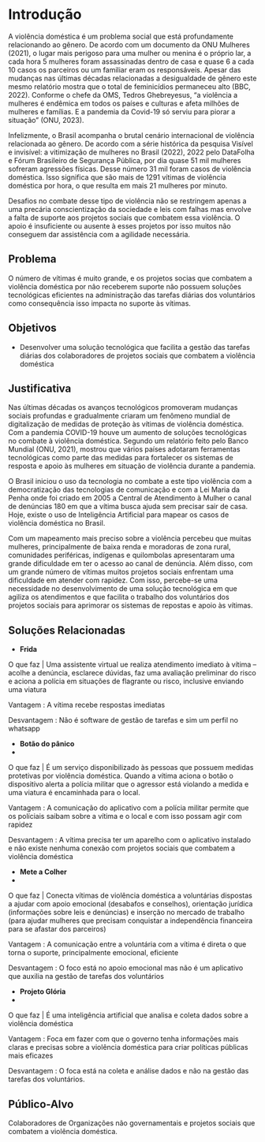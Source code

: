 # Introdução

A violência doméstica é um problema social que está profundamente relacionando ao gênero. De acordo com um documento da ONU Mulheres (2021), o lugar mais perigoso para uma mulher ou menina é o próprio lar, a cada hora 5 mulheres foram assassinadas dentro de casa e quase 6 a cada 10 casos os parceiros ou um familiar eram os responsáveis. Apesar das mudanças nas últimas décadas relacionadas a desigualdade de gênero este mesmo relatório mostra que o total de feminicídios permaneceu alto (BBC, 2022). Conforme o chefe da OMS, Tedros Ghebreyesus, “a violência a mulheres é endêmica em todos os países e culturas e afeta milhões de mulheres e famílias. E a pandemia da Covid-19 só serviu para piorar a situação” (ONU, 2023).

Infelizmente, o Brasil acompanha o brutal cenário internacional de violência relacionada ao gênero. De acordo com a série histórica da pesquisa Visível e invisível: a vitimização de mulheres no Brasil (2022), 2022 pelo DataFolha e Fórum Brasileiro de Segurança Pública, por dia quase 51 mil mulheres sofreram agressões físicas. Desse número 31 mil foram casos de violência doméstica. Isso significa que são mais de 1291 vítimas de violência doméstica por hora, o que resulta em mais 21 mulheres por minuto.

Desafios no combate desse tipo de violência não se restringem apenas a uma precária conscientização da sociedade e leis com falhas mas envolve a falta de suporte aos projetos sociais que combatem essa violência. O apoio é insuficiente ou ausente à esses projetos por isso muitos não conseguem dar assistência com a agilidade necessária.

## Problema
O número de vítimas é muito grande, e os projetos socias que combatem a violência doméstica por não receberem suporte não possuem soluções tecnológicas eficientes na administração das tarefas diárias dos voluntários como consequência isso impacta no suporte às vítimas.

## Objetivos

- Desenvolver uma solução tecnológica que facilita a gestão das tarefas diárias dos colaboradores de projetos sociais que combatem a violência doméstica

## Justificativa

Nas últimas décadas os avanços tecnológicos promoveram mudanças sociais profundas e gradualmente criaram um fenômeno mundial de digitalização de medidas de proteção às vítimas de violência doméstica. 
Com a pandemia COVID-19 houve um aumento de soluções tecnológicas no combate à violência doméstica. Segundo um relatório feito pelo Banco Mundial (ONU, 2021), mostrou que vários países adotaram ferramentas tecnológicas como parte das medidas para fortalecer os sistemas de resposta e apoio às mulheres em situação de violência durante a pandemia.

O Brasil iniciou o uso da tecnologia no combate a este tipo violência com a democratização das tecnologias de comunicação e com a Lei Maria da Penha onde foi criado em 2005 a Central de Atendimento à Mulher o canal de denúncias 180 em que a vítima busca ajuda sem precisar sair de casa. Hoje, existe o uso de Inteligência Artificial para mapear os casos de violência doméstica no Brasil. 

Com um mapeamento mais preciso sobre a violência percebeu que muitas mulheres, principalmente de baixa renda e moradoras de zona rural, comunidades periféricas, indígenas e quilombolas apresentaram uma grande dificuldade em ter o acesso ao canal de denúncia. Além disso, com um grande número de vítimas muitos projetos sociais enfrentam uma dificuldade em atender com rapidez. Com isso, percebe-se uma necessidade no desenvolvimento de uma solução tecnológica em que agiliza os atendimentos e que facilita o trabalho dos voluntários dos projetos sociais para aprimorar os sistemas de repostas e apoio às vítimas.

## Soluções Relacionadas
- **Frida** 

O que faz   |  Uma assistente virtual ue realiza atendimento imediato à vítima – acolhe a denúncia, esclarece dúvidas, faz uma avaliação preliminar do risco e aciona a polícia em situações de flagrante ou risco, inclusive enviando uma viatura

Vantagem : A vítima recebe respostas imediatas

Desvantagem  : Não é software de gestão de tarefas e sim um perfil no whatsapp


- **Botão do pânico**
- 
 O que faz   | É um serviço disponibilizado às pessoas que possuem medidas protetivas por violência doméstica. Quando a vítima aciona o botão o dispositivo alerta a polícia militar que o agressor está violando a medida e uma viatura é encaminhada para o local.
 
 
 Vantagem : A comunicação do aplicativo com a polícia militar permite que os políciais saibam sobre a vítima e o local e com isso possam agir com rapidez
 
 
 Desvantagem  : A vítima precisa ter um aparelho com o aplicativo instalado e não existe nenhuma conexão com projetos sociais que combatem a violência doméstica
  
- **Mete a Colher**
- 
 O que faz   | Conecta vítimas de violência doméstica a voluntárias dispostas a ajudar com apoio emocional (desabafos e conselhos), orientação jurídica (informações sobre leis e denúncias) e inserção no mercado de trabalho (para ajudar mulheres que precisam conquistar a independência financeira para se afastar dos parceiros)
 
 
 Vantagem : A comunicação entre a voluntária com a vítima é direta o que torna o suporte, principalmente emocional, eficiente
 
 
 Desvantagem  : O foco está no apoio emocional mas não é um aplicativo que auxilia na gestão de tarefas dos voluntários
 
- **Projeto Glória**
- 
 O que faz   | É uma inteligência artificial que analisa e coleta dados sobre a violência doméstica
 
 
 Vantagem : Foca em fazer com que o governo tenha informações mais  claras e precisas sobre a violência doméstica para criar políticas públicas mais eficazes
 
 
 Desvantagem  : O foca está na coleta e análise dados e não na gestão das tarefas dos voluntários.


## Público-Alvo

Colaboradores de Organizações não governamentais e projetos sociais que combatem a violência doméstica.
